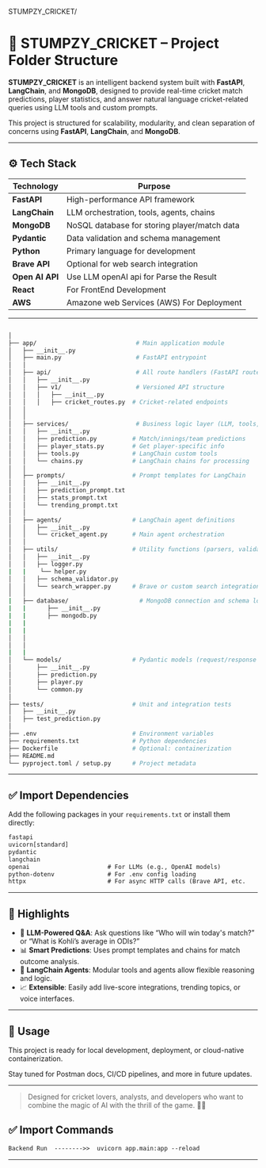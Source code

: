 
STUMPZY_CRICKET/

# 📁 STUMPZY_CRICKET – Project Folder Structure

**STUMPZY_CRICKET** is an intelligent backend system built with **FastAPI**, **LangChain**, and **MongoDB**, designed to provide real-time cricket match predictions, player statistics, and answer natural language cricket-related queries using LLM tools and custom prompts.


This project is structured for scalability, modularity, and clean separation of concerns using **FastAPI**, **LangChain**, and **MongoDB**.

---

## ⚙️ Tech Stack

| Technology    | Purpose                                     |
|---------------|---------------------------------------------|
| **FastAPI**   | High-performance API framework              |
| **LangChain** | LLM orchestration, tools, agents, chains    |
| **MongoDB**   | NoSQL database for storing player/match data|
| **Pydantic**  | Data validation and schema management       |
| **Python**    | Primary language for development            |
| **Brave API** | Optional for web search integration         |
| **Open AI API** | Use LLM openAI api for Parse the Result         |
| **React**    | For FrontEnd Development       |
| **AWS**    | Amazone web Services (AWS) For Deployment       |


---
```bash

│
├── app/                            # Main application module
│   ├── __init__.py
│   ├── main.py                     # FastAPI entrypoint
│   │
│   ├── api/                        # All route handlers (FastAPI routers)
│   │   ├── __init__.py
│   │   ├── v1/                     # Versioned API structure
│   │   │   ├── __init__.py
│   │   │   ├── cricket_routes.py  # Cricket-related endpoints
│   │           
│   │
│   ├── services/                   # Business logic layer (LLM, tools, chains)
│   │   ├── __init__.py
│   │   ├── prediction.py          # Match/innings/team predictions
│   │   ├── player_stats.py        # Get player-specific info
│   │   ├── tools.py               # LangChain custom tools
│   │   └── chains.py              # LangChain chains for processing
│   │
│   ├── prompts/                   # Prompt templates for LangChain
│   │   ├── __init__.py
│   │   ├── prediction_prompt.txt
│   │   ├── stats_prompt.txt
│   │   └── trending_prompt.txt
│   │
│   ├── agents/                    # LangChain agent definitions
│   │   ├── __init__.py
│   │   └── cricket_agent.py       # Main agent orchestration
│   │
│   ├── utils/                     # Utility functions (parsers, validators, etc.)
│   │   ├── __init__.py
│   │   ├── logger.py
|   |	 └── helper.py
│   │   ├── schema_validator.py
│   │   └── search_wrapper.py      # Brave or custom search integration
│   │
|   ├── database/                    # MongoDB connection and schema logic
|   |      ├── __init__.py
|   |      ├── mongodb.py
|   |      
|   |        
│   │       
│   │        
|   |
│   └── models/                    # Pydantic models (request/response schemas)
│       ├── __init__.py
│       ├── prediction.py
│       ├── player.py
│       └── common.py
│
├── tests/                         # Unit and integration tests
│   ├── __init__.py
│   ├── test_prediction.py
│
├── .env                           # Environment variables
├── requirements.txt               # Python dependencies
├── Dockerfile                     # Optional: containerization
├── README.md
└── pyproject.toml / setup.py      # Project metadata
````

---

## ✅ Import Dependencies

Add the following packages in your `requirements.txt` or install them directly:

```txt
fastapi
uvicorn[standard]
pydantic
langchain
openai                      # For LLMs (e.g., OpenAI models)
python-dotenv               # For .env config loading
httpx                       # For async HTTP calls (Brave API, etc. 
```
---

## 📌 Highlights

- 💬 **LLM-Powered Q&A**: Ask questions like “Who will win today's match?” or “What is Kohli’s average in ODIs?”
- 📊 **Smart Predictions**: Uses prompt templates and chains for match outcome analysis.
- 🧠 **LangChain Agents**: Modular tools and agents allow flexible reasoning and logic.
- 📈 **Extensible**: Easily add live-score integrations, trending topics, or voice interfaces.

---

## 🚀 Usage

This project is ready for local development, deployment, or cloud-native containerization.

Stay tuned for Postman docs, CI/CD pipelines, and more in future updates.

---

> Designed for cricket lovers, analysts, and developers who want to combine the magic of AI with the thrill of the game. 🏏✨



## ✅ Import Commands


```txt
Backend Run  -------->>  uvicorn app.main:app --reload
```
---